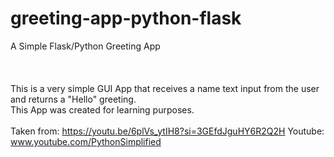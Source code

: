 # greeting-app-python-flask
A Simple Flask/Python Greeting App
<br>
<br>
<br>
<br>
This is a very simple GUI App that receives a name text input from the user and returns a "Hello" greeting.
<br>
This App was created for learning purposes.
<br>
<br>
Taken from:
https://youtu.be/6plVs_ytIH8?si=3GEfdJguHY6R2Q2H
Youtube:</b> www.youtube.com/PythonSimplified
